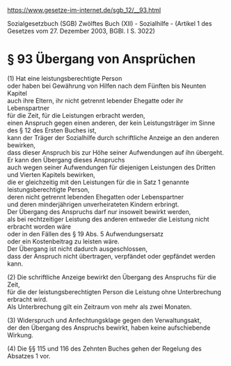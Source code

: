 https://www.gesetze-im-internet.de/sgb_12/__93.html

Sozialgesetzbuch (SGB) Zwölftes Buch (XII) - Sozialhilfe - (Artikel 1 des Gesetzes vom 27. Dezember 2003, BGBl. I S. 3022)

# § 93 Übergang von Ansprüchen

(1) Hat eine leistungsberechtigte Person  
oder haben bei Gewährung von Hilfen nach dem Fünften bis Neunten Kapitel  
auch ihre Eltern, ihr nicht getrennt lebender Ehegatte oder ihr Lebenspartner  
für die Zeit, für die Leistungen erbracht werden,  
einen Anspruch gegen einen anderen, der kein Leistungsträger im Sinne des § 12 des Ersten Buches ist,  
kann der Träger der Sozialhilfe durch schriftliche Anzeige an den anderen bewirken,  
dass dieser Anspruch bis zur Höhe seiner Aufwendungen auf ihn übergeht.  
Er kann den Übergang dieses Anspruchs  
auch wegen seiner Aufwendungen für diejenigen Leistungen des Dritten und Vierten Kapitels bewirken,  
die er gleichzeitig mit den Leistungen für die in Satz 1 genannte leistungsberechtigte Person,  
deren nicht getrennt lebenden Ehegatten oder Lebenspartner  
und deren minderjährigen unverheirateten Kindern erbringt.  
Der Übergang des Anspruchs darf nur insoweit bewirkt werden,  
als bei rechtzeitiger Leistung des anderen entweder die Leistung nicht erbracht worden wäre  
oder in den Fällen des § 19 Abs. 5 Aufwendungsersatz  
oder ein Kostenbeitrag zu leisten wäre.  
Der Übergang ist nicht dadurch ausgeschlossen,  
dass der Anspruch nicht übertragen, verpfändet oder gepfändet werden kann.

(2) Die schriftliche Anzeige bewirkt den Übergang des Anspruchs für die Zeit,  
für die der leistungsberechtigten Person die Leistung ohne Unterbrechung erbracht wird.  
Als Unterbrechung gilt ein Zeitraum von mehr als zwei Monaten.

(3) Widerspruch und Anfechtungsklage gegen den Verwaltungsakt,  
der den Übergang des Anspruchs bewirkt, haben keine aufschiebende Wirkung.

(4) Die §§ 115 und 116 des Zehnten Buches gehen der Regelung des Absatzes 1 vor.

